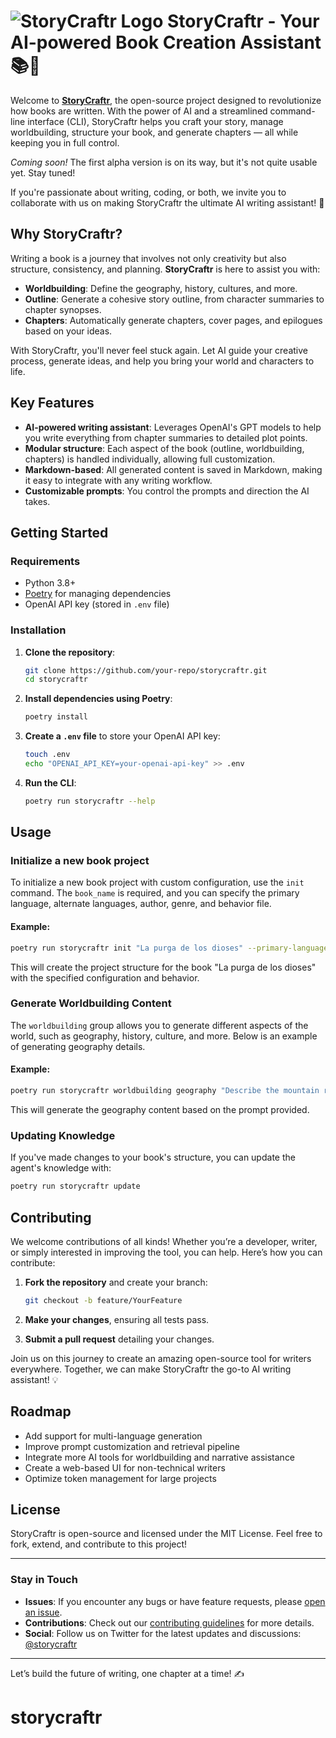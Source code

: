 # ![StoryCraftr Logo](https://res.cloudinary.com/dyknhuvxt/image/upload/f_auto,q_auto/ofhhkf6f7bryfgvbxxwc) StoryCraftr - Your AI-powered Book Creation Assistant 📚🤖

Welcome to [**StoryCraftr**](https://storycraftr.homepage.com), the open-source project designed to revolutionize how books are written. With the power of AI and a streamlined command-line interface (CLI), StoryCraftr helps you craft your story, manage worldbuilding, structure your book, and generate chapters — all while keeping you in full control.

_Coming soon!_ The first alpha version is on its way, but it's not quite usable yet. Stay tuned!

If you're passionate about writing, coding, or both, we invite you to collaborate with us on making StoryCraftr the ultimate AI writing assistant! 🚀


## Why StoryCraftr?

Writing a book is a journey that involves not only creativity but also structure, consistency, and planning. **StoryCraftr** is here to assist you with:
- **Worldbuilding**: Define the geography, history, cultures, and more.
- **Outline**: Generate a cohesive story outline, from character summaries to chapter synopses.
- **Chapters**: Automatically generate chapters, cover pages, and epilogues based on your ideas.

With StoryCraftr, you'll never feel stuck again. Let AI guide your creative process, generate ideas, and help you bring your world and characters to life.

## Key Features

- **AI-powered writing assistant**: Leverages OpenAI's GPT models to help you write everything from chapter summaries to detailed plot points.
- **Modular structure**: Each aspect of the book (outline, worldbuilding, chapters) is handled individually, allowing full customization.
- **Markdown-based**: All generated content is saved in Markdown, making it easy to integrate with any writing workflow.
- **Customizable prompts**: You control the prompts and direction the AI takes.

## Getting Started

### Requirements

- Python 3.8+
- [Poetry](https://python-poetry.org/) for managing dependencies
- OpenAI API key (stored in `.env` file)

### Installation

1. **Clone the repository**:
    ```bash
    git clone https://github.com/your-repo/storycraftr.git
    cd storycraftr
    ```

2. **Install dependencies using Poetry**:
    ```bash
    poetry install
    ```

3. **Create a `.env` file** to store your OpenAI API key:
    ```bash
    touch .env
    echo "OPENAI_API_KEY=your-openai-api-key" >> .env
    ```

4. **Run the CLI**:
    ```bash
    poetry run storycraftr --help
    ```

## Usage

### Initialize a new book project

To initialize a new book project with custom configuration, use the `init` command. The `book_name` is required, and you can specify the primary language, alternate languages, author, genre, and behavior file.

#### Example:

````bash
poetry run storycraftr init "La purga de los dioses" --primary-language "es" --alternate-languages "en" --author "Rodrigo Estrada" --genre "science fiction" --behavior "default.txt"
````

This will create the project structure for the book "La purga de los dioses" with the specified configuration and behavior.

### Generate Worldbuilding Content

The `worldbuilding` group allows you to generate different aspects of the world, such as geography, history, culture, and more. Below is an example of generating geography details.

#### Example:

````bash
poetry run storycraftr worldbuilding geography "Describe the mountain range in the northern region"
````

This will generate the geography content based on the prompt provided.

### Updating Knowledge

If you've made changes to your book's structure, you can update the agent's knowledge with:

```bash
poetry run storycraftr update
```

## Contributing

We welcome contributions of all kinds! Whether you’re a developer, writer, or simply interested in improving the tool, you can help. Here’s how you can contribute:

1. **Fork the repository** and create your branch:
    ```bash
    git checkout -b feature/YourFeature
    ```

2. **Make your changes**, ensuring all tests pass.

3. **Submit a pull request** detailing your changes.

Join us on this journey to create an amazing open-source tool for writers everywhere. Together, we can make StoryCraftr the go-to AI writing assistant! 💡

## Roadmap

- Add support for multi-language generation
- Improve prompt customization and retrieval pipeline
- Integrate more AI tools for worldbuilding and narrative assistance
- Create a web-based UI for non-technical writers
- Optimize token management for large projects

## License

StoryCraftr is open-source and licensed under the MIT License. Feel free to fork, extend, and contribute to this project!

---

### Stay in Touch

- **Issues**: If you encounter any bugs or have feature requests, please [open an issue](https://github.com/your-repo/storycraftr/issues).
- **Contributions**: Check out our [contributing guidelines](CONTRIBUTING.md) for more details.
- **Social**: Follow us on Twitter for the latest updates and discussions: [@storycraftr](https://twitter.com/storycraftr)

---

Let’s build the future of writing, one chapter at a time! ✍️
# storycraftr
